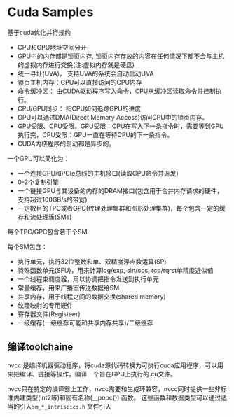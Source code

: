 # Cuda Samples

基于cuda优化并行规约

- CPU和GPU地址空间分开
- GPU中的内存都是锁页内存, 锁页内存存放的内容在任何情况下都不会与主机的虚拟内存进行交换(注:虚拟内存就是硬盘)
- 统一寻址(UVA)， 支持UVA的系统会自动启动UVA
- 锁页主机内存：GPU可以直接访问的CPU内存
- 命令缓冲区： 由CUDA驱动程序写入命令，CPU从缓冲区读取命令并控制执行。
- CPU/GPU同步： 指CPU如何追踪GPU的进度
- GPU可以通过DMA(Direct Memory Access)访问CPU中的锁页内存。
- GPU受限、CPU受限。GPU受限：CPU在写入下一条指令时，需要等到GPU执行完，CPU受限：GPU一直在等待CPU的下一条指令。
- CUDA内核程序的启动都是异步的。

一个GPU可以简化为：
- 一个连接GPU和PCIe总线的主机接口(读取GPU命令并派发)
- 0-2个复制引擎
- 一个链接GPU与其设备的内存的DRAM接口(包含用于合并内存请求的硬件，支持超过100GB/s的带宽)
- 一定数目的TPC或者GPC(纹理处理集群和图形处理集群)，每个包含一定的缓存和流处理簇(SMs)



每个TPC/GPC包含若干个SM

每个SM包含：
- 执行单元，执行32位整数和单、双精度浮点数运算(SP)
- 特殊函数单元(SFU)，用来计算log/exp, sin/cos, rcp/rqrst单精度近似值
- 一个线程束调度器，用以协调把指令发送到执行单元
- 常量缓存，用来广播室传送数据给SM
- 共享内存，用于线程之间的数据交换(shared memory)
- 纹理映射的专用硬件
- 寄存器文件(Registeer)
- 一级缓存(一级缓存可能和共享内存共享)/二级缓存


## 编译toolchaine

nvcc 是编译机器驱动程序，将cuda源代码转换为可执行cuda应用程序，可以用来把编译、链接等操作，编译一个旨在GPU上执行的.cu文件。

nvcc只在特定的编译器上工作，nvcc需要和生成环兼容，nvcc同时提供一些非标准内建类型(int2等)和固有名称(__popc()) 函数。 这些函数和数据类型可以通过适当的引入`sm_*_intriscics.h` 文件引入